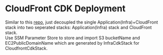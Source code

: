 # CloudFront CDK Deployment

Similar to this [repo](https://github.com/terrificdm/cloudfrontCDK), just decoupled the single Application(Infra)+CloudFront stack into two seperated stacks: Application(Infra) stack and CloudFront stack.  
Use SSM Parameter Store to store and import S3 bucketName and EC2PublicDomainName which are generated by InfraCdkStack for CloudfrontCdkStack.
